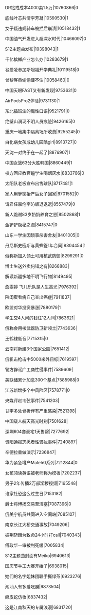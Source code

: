 DR钻戒成本4000卖1.5万|10760866|0

底线叶芯共情李芳凝|10590530|1

女子疑违规骑车被拦后崩溃|10518432|1

中国油气开发进入超深水时代|10466097|0

S12主题曲发布|10398043|1

千亿槟榔产业怎么办|10283679|1

谷爱凌参加斯坦福开学典礼|10119518|0

曾黎客串偷偷藏不住|10058460|0

中国天眼FAST又有新发现|9753631|0

AirPodsPro2体验|9731130|1

东北插班生的魔性口语|9521791|0

绝壁山洞现不明人员痕迹|9426165|0

重庆一地集中隔离场所收费|9255245|0

白化病女孩成幼儿园酷girl|8913727|0

天沈一对终于在一起了|8876907|1

中国女篮63分大胜韩国|8860449|1

校方回应教官逼学生喝烟灰水|8833766|0

太阳队老板宣布出售球队|8717481|1

家人用箩筐抬产后女子回家|8701552|0

请君任嘉伦李沁版退退退|8557479|0

新人跪谢83岁奶奶养育之恩|8502868|1

金铲铲隐秘之海|8415747|0

山东一学生因琐事杀害舍友|8401005|0

丹尼斯史密斯与黄蜂签1年合同|8304454|1

俄称新加入领土可用核武防御|8299291|0

博士生送外卖何错之有|8268883|

解读新疆多地不明飞行物|8149495|

詹雯婷 飞儿乐队是人生高光|7976392|

陪闺蜜看病自己查出癌症|7911837|

欧盟对华投资暴涨|7880179|1

学生交4人间的钱住12人间|7863621|

俄称会用核武器防卫新领土|7743936|

王鹤棣低音|7715315|0

云南将新建3个国家公园|7651412|

俄狙击枪击中5000米外目标|7619597|

警方辟谣广工商性侵事件|7589609|

美联储累计加息300个基点|7585988|0

江苏新增多个中风险区|7578771|0

央媒评赵韦弦事件|7541203|

甘宇多处骨折伴有严重感染|7521398|

中国载人航天高光时刻|7501628|

深圳604套豪宅1天售罄|7277692|

贵阳通报志愿者性骚扰事件|7240897|

辛德拉重做演示|7236847|

华为紧急增产Mate50系列|7212844|0

女孩领读英语被老师称为模板|7202237|

男子2年传播2万部淫秽视频|7165548|

谁家社恐这么过生日|7153182|

爵士将博扬交易至活塞|7087396|0

俄美宇航员共同进入空间站|7085107|

南京长江大桥交通事故|7049206|

披荆斩棘为致命24小时打call|7040343|

傅政华一审被判死缓|7005834|

S12主题曲封面有Meiko|6940613|

国庆节手工大赛开始了|6938015|

她们的名字姐妹团联手撕绿茶|6923276|

潮汕人有多爱吃朥|6873504|

癞皮蛇仿妆|6837432|

这是江南秋天的专属浪漫|6831720|

